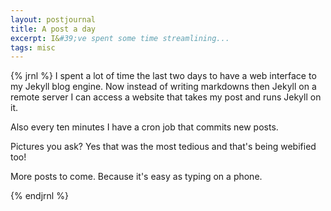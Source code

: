 ```yaml
---
layout: postjournal
title: A post a day
excerpt: I&#39;ve spent some time streamlining...
tags: misc
---
```

{% jrnl %}
I spent a lot of time the last two days to have a web interface to my Jekyll blog engine. Now instead of writing markdowns then Jekyll on a remote server I can access a website that takes my post and runs Jekyll on it.

Also every ten minutes I have a cron job that commits new posts.

Pictures you ask? Yes that was the most tedious and that&#39;s being webified too!

More posts to come. Because it&#39;s easy as typing on a phone.

{% endjrnl %}